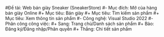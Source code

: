 #Đề tài: Web bán giày Sneaker (SneakerStore) 
    #- Mục đích: Mở của hàng bán giày Online
            #+ Mục tiêu: Bán giày
                #+ Mục tiêu: Tìm kiếm sản phẩm
                #+ Mục tiêu: Xem thông tin sản phẩm
   #- Công nghệ: Visual Studio 2022
    #- Phân công công việc: 
        #+ Sang: Trang chủ/Danh sách sản phẩm
        #+ Bảo:  Đăng ký/Đăng nhập/Phân quyền
        #+ Thắng: Chi tiết sản phẩm
